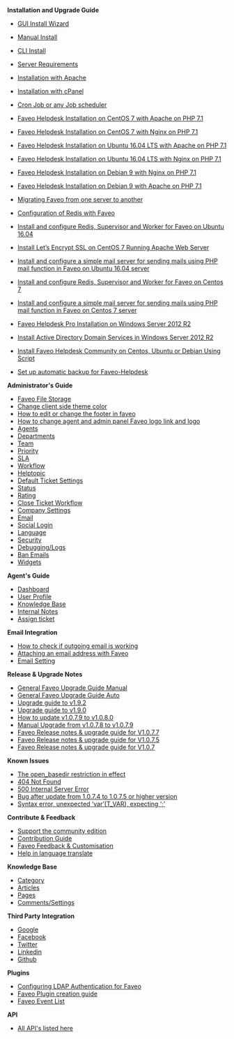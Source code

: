 **Installation and Upgrade Guide**
* [GUI Install Wizard](https://github.com/ladybirdweb/faveo-helpdesk/wiki/GUI-Install-Wizard)
* [Manual Install](https://github.com/ladybirdweb/faveo-helpdesk/wiki/Manual-Install)
* [CLI Install](https://github.com/ladybirdweb/faveo-helpdesk/wiki/Install-Faveo-via-CLI)
* [Server Requirements](https://github.com/ladybirdweb/faveo-helpdesk/wiki/Server-Requirements)
* [Installation with Apache](https://github.com/ladybirdweb/faveo-helpdesk/wiki/Installation-with-Apache-2.4)
* [Installation with cPanel](https://github.com/ladybirdweb/faveo-helpdesk/wiki/Installation-with-cPanel)
* [Cron Job or any Job scheduler](https://github.com/ladybirdweb/faveo-helpdesk/wiki/Cron-Job-or-any-Job-scheduler)
* [Faveo Helpdesk Installation on CentOS 7 with Apache on PHP 7.1](https://github.com/ladybirdweb/faveo-helpdesk/wiki/Faveo-Helpdesk-Installation-on-CentOS-7-with-Apache-on-PHP-7.1)
* [Faveo Helpdesk Installation on CentOS 7 with Nginx on PHP 7.1](https://github.com/ladybirdweb/faveo-helpdesk/wiki/Faveo-Helpdesk-Installation-on-CentOS-7-with-Nginx-on-PHP-7.1)

* [Faveo Helpdesk Installation on Ubuntu 16.04 LTS with Apache on PHP 7.1](https://github.com/ladybirdweb/faveo-helpdesk/wiki/Faveo-Helpdesk-Installation-on-Ubuntu-16.04-LTS-with-Apache-on-PHP-7.1)
* [Faveo Helpdesk Installation on Ubuntu 16.04 LTS with Nginx on PHP 7.1](https://github.com/ladybirdweb/faveo-helpdesk/wiki/Faveo-Helpdesk-Installation-on-Ubuntu-16.04-LTS-with-Nginx-on-PHP-7.1)
* [Faveo Helpdesk Installation on Debian 9 with Nginx on PHP 7.1](https://github.com/ladybirdweb/faveo-helpdesk/wiki/Faveo-Helpdesk-Installation-on-Debian-9-with-Nginx-on-PHP-7.1)
* [Faveo Helpdesk Installation on Debian 9 with Apache on PHP 7.1](https://github.com/ladybirdweb/faveo-helpdesk/wiki/Faveo-Helpdesk-Installation-on-Debian-9-with-Apache-on-PHP-7.1)
* [Migrating Faveo from one server to another](https://github.com/ladybirdweb/faveo-helpdesk/wiki/Migrating-Faveo-from-one-server-to-another)
* [Configuration of Redis with Faveo](https://github.com/ladybirdweb/faveo-helpdesk/wiki/Configuration-of-Redis-with-Faveo)
* [Install and configure Redis, Supervisor and Worker for Faveo on Ubuntu 16.04](https://github.com/ladybirdweb/faveo-helpdesk/wiki/Install-and-configure-Redis,-Supervisor-and-Worker-for-Faveo-on-Ubuntu-16.04)
* [Install Let’s Encrypt SSL on CentOS 7 Running Apache Web Server](https://github.com/ladybirdweb/faveo-helpdesk/wiki/Install-Let%E2%80%99s-Encrypt-SSL-on-CentOS-7-Running-Apache-Web-Server)
* [Install and configure a simple mail server for sending mails using PHP mail function in Faveo on Ubuntu 16.04 server](https://github.com/ladybirdweb/faveo-helpdesk/wiki/Install-and-configure-a-simple-mail-server-for-sending-mails-using-PHP-mail-function-in-Faveo-on-Ubuntu-16.04-server)
* [Install and configure Redis, Supervisor and Worker for Faveo on Centos 7](https://github.com/ladybirdweb/faveo-helpdesk/wiki/Install-and-configure-Redis,-Supervisor-and-Worker-for-Faveo-on-Centos-7)
* [Install and configure a simple mail server for sending mails using PHP mail function in Faveo on Centos 7 server](https://github.com/ladybirdweb/faveo-helpdesk/wiki/Install-and-configure-a-simple-mail-server-for-sending-mails-using-PHP-mail-function-in-Faveo-on-Centos-7-server)
* [Faveo Helpdesk Pro Installation on Windows Server 2012 R2](https://github.com/ladybirdweb/faveo-helpdesk/wiki/Faveo-Helpdesk-Pro-Installation-on-Windows-Server-2012-R2)
* [Install Active Directory Domain Services in Windows Server 2012 R2](https://github.com/ladybirdweb/faveo-helpdesk/wiki/Install-Active-Directory-Domain-Services-in-Windows-Server-2012-R2)
* [Install Faveo Helpdesk Community on Centos, Ubuntu or Debian Using Script](https://github.com/ladybirdweb/faveo-helpdesk/wiki/Install-Faveo-Helpdesk-on-CentOS-Linux-7-(Core),-Ubuntu-18.04.1-LTS,-Ubuntu-16.04.5-LTS-or-Debian-GNU-Linux-9.5-(stretch)-Using-Script)
* [Set up automatic backup for Faveo-Helpdesk](https://github.com/ladybirdweb/faveo-helpdesk/wiki/Automatic-Backup-For-Faveo-Helpdesk)

**Administrator's Guide**
* [Faveo File Storage](https://github.com/ladybirdweb/faveo-helpdesk/wiki/Faveo-File-Storage)
* [Change client side theme color](https://github.com/ladybirdweb/faveo-helpdesk/wiki/Change-client-side-theme-color)
* [How to edit or change the footer in faveo](https://github.com/ladybirdweb/faveo-helpdesk/wiki/How-to-edit-or-change-the-footer-in-faveo)
* [How to change agent and admin panel Faveo logo link and logo](https://github.com/ladybirdweb/faveo-helpdesk/wiki/How-to-change-agent-and-admin-panel-Faveo-logo-link-and-logo)
* [Agents](https://github.com/ladybirdweb/faveo-helpdesk/wiki/Agents)
* [Departments](https://github.com/ladybirdweb/faveo-helpdesk/wiki/Departments)
* [Team](https://github.com/ladybirdweb/faveo-helpdesk/wiki/Teams)
* [Priority](https://github.com/ladybirdweb/faveo-helpdesk/wiki/Priority)
* [SLA](https://github.com/ladybirdweb/faveo-helpdesk/wiki/SLA-Plans)
* [Workflow](https://github.com/ladybirdweb/faveo-helpdesk/wiki/Workflow)
* [Helptopic](https://github.com/ladybirdweb/faveo-helpdesk/wiki/Helptopic)
* [Default Ticket Settings](https://github.com/ladybirdweb/faveo-helpdesk/wiki/Default-Ticket-Settings)
* [Status](https://github.com/ladybirdweb/faveo-helpdesk/wiki/Status)
* [Rating](https://github.com/ladybirdweb/faveo-helpdesk/wiki/Ratings)
* [Close Ticket Workflow](https://github.com/ladybirdweb/faveo-helpdesk/wiki/Close-Ticket-Workflow)
* [Company Settings](https://github.com/ladybirdweb/faveo-helpdesk/wiki/Company-Settings)
* [Email](https://github.com/ladybirdweb/faveo-helpdesk/wiki/Email-Configuration)
* [Social Login](https://github.com/ladybirdweb/faveo-helpdesk/wiki/Social-Login)
* [Language](https://github.com/ladybirdweb/faveo-helpdesk/wiki/Language)
* [Security]( https://github.com/ladybirdweb/faveo-helpdesk/wiki/Security)
* [Debugging/Logs]( https://github.com/ladybirdweb/faveo-helpdesk/wiki/Error-Logs-and-Debugging-Logs)
* [Ban Emails]( https://github.com/ladybirdweb/faveo-helpdesk/wiki/Ban-Email)
* [Widgets]( https://github.com/ladybirdweb/faveo-helpdesk/wiki/Widgets)



**Agent's Guide**
* [Dashboard](https://github.com/ladybirdweb/faveo-helpdesk/wiki/Dashboard)
* [User Profile](https://github.com/ladybirdweb/faveo-helpdesk/wiki/User-Profile)
* [Knowledge Base](https://github.com/ladybirdweb/faveo-helpdesk/wiki/Knowledge-Base)
* [Internal Notes](https://github.com/ladybirdweb/faveo-helpdesk/wiki/Internal-Notes)
* [Assign ticket](https://github.com/ladybirdweb/faveo-helpdesk/wiki/Assign-ticket)

**Email Integration**

* [How to check if outgoing email is working](https://github.com/ladybirdweb/faveo-helpdesk/wiki/How-to-check-if-outgoing-email-is-working)
* [Attaching an email address with Faveo](https://github.com/ladybirdweb/faveo-helpdesk/wiki/Attaching-an-email-address-with-Faveo)
* [Email Setting](https://github.com/ladybirdweb/faveo-helpdesk/wiki/Email-Setting)

**Release & Upgrade Notes**
* [General Faveo Upgrade Guide Manual](https://github.com/ladybirdweb/faveo-helpdesk/wiki/General-Faveo-Upgrade-Guide---Manual)
* [General Faveo Upgrade Guide Auto](https://github.com/ladybirdweb/faveo-helpdesk/wiki/General-Faveo-Upgrade-Guide---Auto)
* [Upgrade guide to v1.9.2](https://github.com/ladybirdweb/faveo-helpdesk/wiki/Upgrade-guide-to-v1.9.2)
* [Upgrade guide to v1.9.0](https://github.com/ladybirdweb/faveo-helpdesk/wiki/Upgrade-guide-to-v1.9.0)
* [How to update v1.0.7.9 to v1.0.8.0](https://github.com/ladybirdweb/faveo-helpdesk/wiki/How-to-update-v1.0.7.9-to-v1.0.8.0)
* [Manual Upgrade from v1.0.7.8 to v1.0.7.9](https://github.com/ladybirdweb/faveo-helpdesk/wiki/Manual-Upgrade-from-v1.0.7.8-to-v1.0.7.9)
* [Faveo Release notes & upgrade guide for V1.0.7.7](https://github.com/ladybirdweb/faveo-helpdesk/wiki/Faveo-Release-notes-&-upgrade-guide-for-V1.0.7.7)
* [Faveo Release notes & upgrade guide for V1.0.7.5](https://github.com/ladybirdweb/faveo-helpdesk/wiki/Faveo-Release-notes-&-upgrade-guide-for-V1.0.7.5)
* [Faveo Release notes & upgrade guide for V1.0.7](https://github.com/ladybirdweb/faveo-helpdesk/wiki/Faveo-Release-notes-&-upgrade-guide-for-V1.0.7)

**Known Issues**
* [The open_basedir restriction in effect](https://github.com/ladybirdweb/faveo-helpdesk/wiki/The-open_basedir-restriction-in-effect)
* [404 Not Found](https://github.com/ladybirdweb/faveo-helpdesk/wiki/404-Not-Found)
* [500 Internal Server Error](https://github.com/ladybirdweb/faveo-helpdesk/wiki/500-Internal-Server-Error)
* [Bug after update from 1.0.7.4 to 1.0.7.5 or higher version](https://github.com/ladybirdweb/faveo-helpdesk/wiki/Bug-after-update-from-1.0.7.4-to-1.0.7.5-or-higher-version)
* [Syntax error, unexpected ‘var’(T_VAR), expecting ‘;’](https://github.com/ladybirdweb/faveo-helpdesk/wiki/Syntax-error,-unexpected-‘var’(T_VAR),-expecting-‘;’)

**Contribute & Feedback**
* [Support the community edition](https://github.com/ladybirdweb/faveo-helpdesk/wiki/Support-the-community-edition)
* [Contribution Guide](https://github.com/ladybirdweb/faveo-helpdesk/wiki/Contribution-Guide)
* [Faveo Feedback & Customisation](https://github.com/ladybirdweb/faveo-helpdesk/wiki/Faveo-Feedback-&-Customisation)
* [Help in language translate](https://github.com/ladybirdweb/faveo-helpdesk/wiki/Help-in-language-translate)

**Knowledge Base**
* [Category](https://github.com/ladybirdweb/faveo-helpdesk/wiki/Category)
* [Articles](https://github.com/ladybirdweb/faveo-helpdesk/wiki/Articles)
* [Pages](https://github.com/ladybirdweb/faveo-helpdesk/wiki/Pages)
* [Comments/Settings](https://github.com/ladybirdweb/faveo-helpdesk/wiki/Comments-and-Settings-of-KB)

**Third Party Integration**
* [Google](https://github.com/ladybirdweb/faveo-helpdesk/wiki/Faveo-Login-with-Google)
* [Facebook](https://github.com/ladybirdweb/faveo-helpdesk/wiki/Faveo-Social-login-with-Facebook)
* [Twitter ](https://github.com/ladybirdweb/faveo-helpdesk/wiki/Social-login-with-Twitter)
* [Linkedin](https://github.com/ladybirdweb/faveo-helpdesk/wiki/Faveo-Social-login-with-Linkedin)
* [Github](https://github.com/ladybirdweb/faveo-helpdesk/wiki/Social-Login-with-Github)

**Plugins**
* [Configuring LDAP Authentication for Faveo](https://github.com/ladybirdweb/faveo-helpdesk/wiki/Configuring-LDAP-Authentication-for-Faveo)
* [Faveo Plugin creation guide](https://github.com/ladybirdweb/faveo-helpdesk/wiki/Faveo-Plugin-creation-guide)
* [Faveo Event List](https://github.com/ladybirdweb/faveo-helpdesk/wiki/Faveo-Event-List)

**API**
* [All API's listed here](https://github.com/ladybirdweb/faveo-helpdesk/wiki/API-Documentation)

